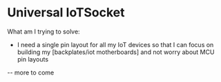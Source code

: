 # Universal IoTSocket

What am I trying to solve:
- I need a single pin layout for all my IoT devices so that I can focus on building my [backplates/iot motherboards] and not worry about MCU pin layouts

-- more to come

